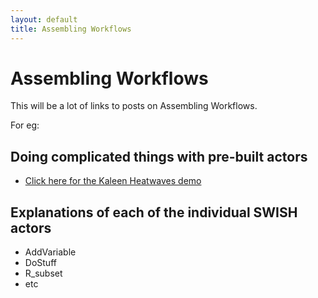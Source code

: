 ```yaml
---
layout: default
title: Assembling Workflows
---
```


# Assembling Workflows

This will be a lot of links to posts on Assembling Workflows.

For eg:

## Doing complicated things with pre-built actors 
* [Click here for the Kaleen Heatwaves demo](/tutorial-hot-days-with-little-relief.html)

## Explanations of each of the individual SWISH actors
* AddVariable
* DoStuff
* R_subset
* etc
